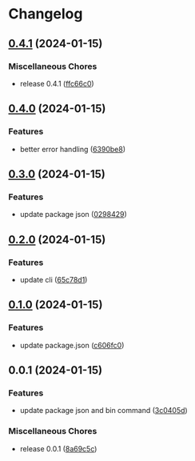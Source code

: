 # Changelog

## [0.4.1](https://github.com/dabrowskif/typed-routes/compare/v0.4.0...v0.4.1) (2024-01-15)


### Miscellaneous Chores

* release 0.4.1 ([ffc66c0](https://github.com/dabrowskif/typed-routes/commit/ffc66c0770d2be0c3bd3482aba8f2050023821bf))

## [0.4.0](https://github.com/dabrowskif/typed-routes/compare/v0.3.0...v0.4.0) (2024-01-15)


### Features

* better error handling ([6390be8](https://github.com/dabrowskif/typed-routes/commit/6390be8f67cc09c08387d28a8eacedc703ea5340))

## [0.3.0](https://github.com/dabrowskif/typed-routes/compare/v0.2.0...v0.3.0) (2024-01-15)


### Features

* update package json ([0298429](https://github.com/dabrowskif/typed-routes/commit/0298429e07e147eae3074c05cb4013964fa10def))

## [0.2.0](https://github.com/dabrowskif/typed-routes/compare/v0.1.0...v0.2.0) (2024-01-15)


### Features

* update cli ([65c78d1](https://github.com/dabrowskif/typed-routes/commit/65c78d14b21623c89b3b36113e2472a917c6b23f))

## [0.1.0](https://github.com/dabrowskif/typed-routes/compare/v0.0.1...v0.1.0) (2024-01-15)


### Features

* update package.json ([c606fc0](https://github.com/dabrowskif/typed-routes/commit/c606fc0e2901e49258875b94d0734f1bfbd62862))

## 0.0.1 (2024-01-15)


### Features

* update package json and bin command ([3c0405d](https://github.com/dabrowskif/typed-routes/commit/3c0405d13c91c828a2128ce3a47f98692e015ca7))


### Miscellaneous Chores

* release 0.0.1 ([8a69c5c](https://github.com/dabrowskif/typed-routes/commit/8a69c5ca2b65f606ad581e1bc03019f54b1e7738))

